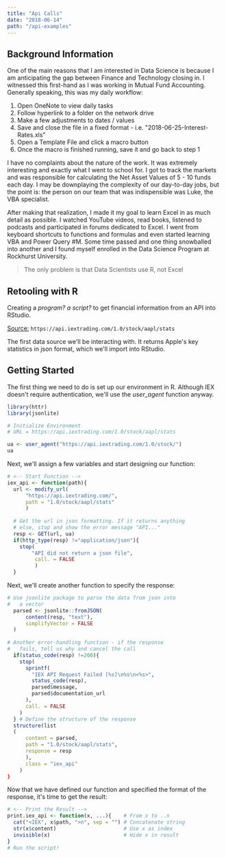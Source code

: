 ```yaml
---
title: "Api Calls"
date: "2018-06-14"
path: "/api-examples"
---
```


## Background Information

One of the main reasons that I am interested in Data Science is because I am anticipating the gap between Finance and Technology closing in. I witnessed this first-hand as I was working in Mutual Fund Accounting. Generally speaking, this was my daily workflow:

 1. Open OneNote to view daily tasks
 2. Follow hyperlink to a folder on the network drive
 3. Make a few adjustments to dates / values
 4. Save and close the file in a fixed format - i.e. "2018-06-25-Interest-Rates.xls"
 5. Open a Template File and click a macro button
 6. Once the macro is finished running, save it and go back to step 1

I have no complaints about the nature of the work. It was extremely interesting and exactly what I went to school for. I got to track the markets and was responsible for calculating the Net Asset Values of 5 - 10 funds each day. I may be downplaying the complexity of our day-to-day jobs, but the point is: the person on our team that was indispensible was Luke, the VBA specialist.

After making that realization, I made it my goal to learn Excel in as much detail as possible. I watched YouTube videos, read books, listened to podcasts and participated in forums dedicated to Excel. I went from keyboard shortcuts to functions and formulas and even started learning VBA and Power Query #M. Some time passed and one thing snowballed into another and I found myself enrolled in the Data Science Program at Rockhurst University.

> The only problem is that Data Scientists use R, not Excel

## Retooling with R

Creating a _program? a script?_ to get financial information from an API into RStudio.

[Source:](https://api.iextrading.com/1.0/stock/aapl/stats)
`https://api.iextrading.com/1.0/stock/aapl/stats`

The first data source we'll be interacting with. It returns Apple's key statistics in json format, which we'll import into RStudio.

## Getting Started

The first thing we need to do is set up our environment in R. Although IEX doesn't require authentication, we'll use the _user_agent_ function anyway.

```r
library(httr)
library(jsonlite)

# Initialize Environment
# URL = https://api.iextrading.com/1.0/stock/aapl/stats

ua <- user_agent("https://api.iextrading.com/1.0/stock/")
ua
```

Next, we'll assign a few variables and start designing our function:

```r
# <-- Start Function -->
iex_api <- function(path){
  url <- modify_url(
      "https://api.iextrading.com/",
      path = "1.0/stock/aapl/stats"
      )
  
  # Get the url in json formatting. If it returns anything
  # else, stop and show the error message "API..."
  resp <- GET(url, ua)
  if(http_type(resp) !="application/json"){
    stop(
        "API did not return a json file",
         call. = FALSE
         )
  }
```

Next, we'll create another function to specify the response:

```r
# Use jsonlite package to parse the data from json into
#   a vector  
  parsed <- jsonlite::fromJSON(
      content(resp, "text"),
      simplifyVector = FALSE
  )
  
# Another error-handling function - if the response
#   fails, tell us why and cancel the call
  if(status_code(resp) !=200){
    stop(
      sprintf(
        "IEX API Request Failed [%s]\n%s\n<%s>",
        status_code(resp),
        parsed$message,
        parsed$documentation_url
      ),
      call. = FALSE
    )
  } # Define the structure of the response
  structure(list
  (
      content = parsed,
      path = "1.0/stock/aapl/stats",
      response = resp
      ),
      class = "iex_api"
    )
}
```

Now that we have defined our function and specified the format of the response, it's time to get the result:

```r
# <-- Print the Result -->
print.iex_api <- function(x, ...){    # From x to ..n
  cat("<IEX", x$path, ">n", sep = "") # Concatenate string
  str(x$content)                      # Use x as index
  invisible(x)                        # Hide x in result
}
# Run the script!
```